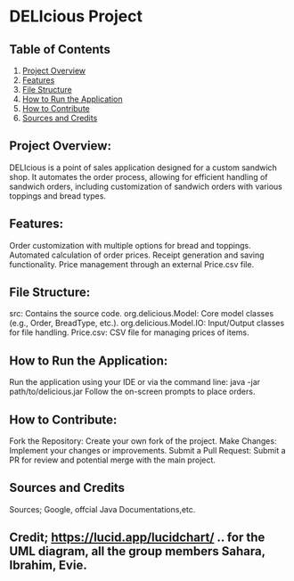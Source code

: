 # DELIcious Project

## Table of Contents
1. [Project Overview](#project-overview)
2. [Features](#features)
3. [File Structure](#file-structure)
4. [How to Run the Application](#how-to-run-the-application)
5. [How to Contribute](#how-to-contribute)
6. [Sources and Credits](#sources-and-credits)

## Project Overview:
DELIcious is a point of sales application designed for a custom sandwich shop.
It automates the order process, allowing for efficient handling of sandwich orders, including customization of sandwich orders with various toppings and bread types.

## Features:
Order customization with multiple options for bread and toppings.
Automated calculation of order prices.
Receipt generation and saving functionality.
Price management through an external Price.csv file.

## File Structure:
src: Contains the source code.
org.delicious.Model: Core model classes (e.g., Order, BreadType, etc.).
org.delicious.Model.IO: Input/Output classes for file handling.
Price.csv: CSV file for managing prices of items.

## How to Run the Application:
Run the application using your IDE or via the command line:
java -jar path/to/delicious.jar
Follow the on-screen prompts to place orders.


## How to Contribute:
Fork the Repository: Create your own fork of the project.
Make Changes: Implement your changes or improvements.
Submit a Pull Request: Submit a PR for review and potential merge with the main project.

## Sources and Credits
 Sources; Google, offcial Java Documentations,etc.
## Credit; https://lucid.app/lucidchart/ .. for the UML diagram, all the group members Sahara, Ibrahim, Evie.


